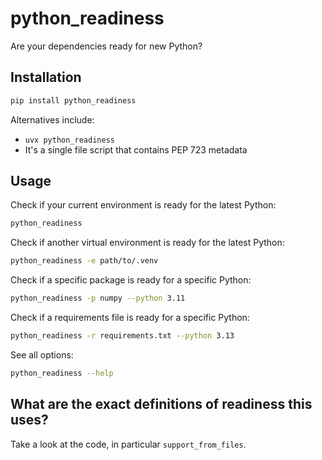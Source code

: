 # python_readiness

Are your dependencies ready for new Python?

## Installation

```bash
pip install python_readiness
```

Alternatives include:
- `uvx python_readiness`
- It's a single file script that contains PEP 723 metadata

## Usage

Check if your current environment is ready for the latest Python:
```bash
python_readiness
```

Check if another virtual environment is ready for the latest Python:
```bash
python_readiness -e path/to/.venv
```

Check if a specific package is ready for a specific Python:
```bash
python_readiness -p numpy --python 3.11
```

Check if a requirements file is ready for a specific Python:
```bash
python_readiness -r requirements.txt --python 3.13
```

See all options:
```bash
python_readiness --help
```

## What are the exact definitions of readiness this uses?

Take a look at the code, in particular `support_from_files`.
